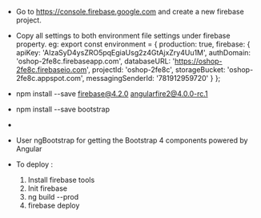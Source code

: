 - Go to https://console.firebase.google.com and create a new firebase project.
- Copy all settings to both environment file settings under firebase property.
  eg: export const environment = {
        production: true,
        firebase: {
          apiKey: 'AIzaSyD4ysZRO5pqEgiaUsg2z4GtAjxZry4Uu1M',
          authDomain: 'oshop-2fe8c.firebaseapp.com',
          databaseURL: 'https://oshop-2fe8c.firebaseio.com',
          projectId: 'oshop-2fe8c',
          storageBucket: 'oshop-2fe8c.appspot.com',
          messagingSenderId: '781912959720'
        }
      };

- npm install --save firebase@4.2.0 angularfire2@4.0.0-rc.1
- npm install --save bootstrap
-

- User ngBootstrap for getting the Bootstrap 4 components powered by Angular

- To deploy :
  1. Install firebase tools
  2. Init firebase
  3. ng build --prod
  4. firebase deploy
